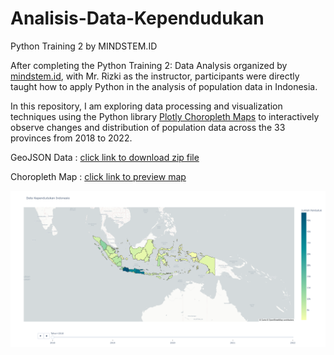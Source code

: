 # Analisis-Data-Kependudukan
Python Training 2 by MINDSTEM.ID

After completing the Python Training 2: Data Analysis organized by [mindstem.id](https://mindstem.id/), with Mr. Rizki as the instructor, participants were directly taught how to apply Python in the analysis of population data in Indonesia. 

In this repository, I am exploring data processing and visualization techniques using the Python library [Plotly Choropleth Maps](https://plotly.com/python/choropleth-maps/) to interactively observe changes and distribution of population data across the 33 provinces from 2018 to 2022.

GeoJSON Data : [click link to download zip file](https://www.naturalearthdata.com/http//www.naturalearthdata.com/download/10m/cultural/ne_10m_admin_1_states_provinces.zip)

Choropleth Map : [click link to preview map](https://naimackerman.github.io/Analisis-Data-Kependudukan/choropleth_map.html)

![Choropleth Map](https://github.com/naimackerman/Analisis-Data-Kependudukan/blob/d3790f44adfd75240fd472d0fcbb1253d5368c52/newplot.png)
